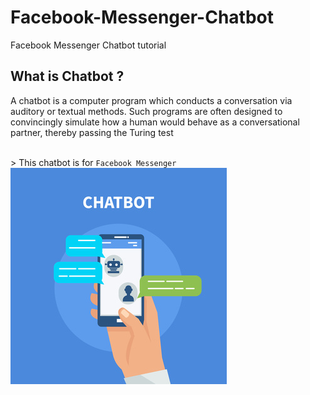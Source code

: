 # Facebook-Messenger-Chatbot
Facebook Messenger Chatbot tutorial

## What is Chatbot ? 
A chatbot is a computer program which conducts a conversation via auditory or textual methods. Such programs are often designed to convincingly simulate how a human would behave as a conversational partner, thereby passing the Turing test

<br /> > This chatbot is for `Facebook Messenger`
<br /> ![chatbot](/FacebookChatBot/Chatbot.jpg)
